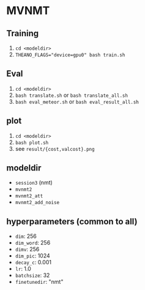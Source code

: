 # MVNMT 

## Training
1. `cd <modeldir>`
2. `THEANO_FLAGS="device=gpu0" bash train.sh`

## Eval
1. `cd <modeldir>`
2. `bash translate.sh` or `bash translate_all.sh`
3. `bash eval_meteor.sh` or `bash eval_result_all.sh`

## plot
1. `cd <modeldir>`
2. `bash plot.sh`
3. see `result/{cost,valcost}.png`

## modeldir
- `session3` (nmt)
- `mvnmt2`
- `mvnmt2_att`
- `mvnmt2_add_noise`

## hyperparameters (common to all)
- `dim`: 256
- `dim_word`: 256
- `dimv`: 256
- `dim_pic`: 1024
- `decay_c`: 0.001
- `lr`: 1.0
- `batchsize`: 32
- `finetunedir`: "nmt"
